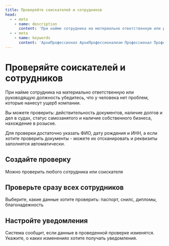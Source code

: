 ```yaml
---
title: Проверяйте соискателей и сотрудников
head:
  - - meta
    - name: description
      content: 'При найме сотрудника на материально ответственную или руководящую должность убедитесь, что у человека нет проблем, которые нанесут ущерб компании.'
  - - meta
    - name: keywords 
      content: 'АрхиПрофессионал АрхиПрофессионализм Профессионал Профессионализм'
---
```



# Проверяйте соискателей и сотрудников
При найме сотрудника на материально ответственную или руководящую должность убедитесь, что у человека нет проблем, которые нанесут ущерб компании.

Вы можете проверить: действительность документов, наличие долгов и дел в судах, статус самозанятого и наличие собственного бизнеса, нахождение в розыске.

Для проверки достаточно указать ФИО, дату рождения и ИНН, а если хотите проверить документы - можете их отсканировать и реквизиты заполнятся автоматически.

## Создайте проверку

Можно проверить любого сотрудника или соискателя

## Проверьте сразу всех сотрудников

Выберите, какие данные хотите проверить: паспорт, снилс, дипломы, благонадежность

## Настройте уведомления

Система сообщит, если данные в проведенной проверке изменятся. Укажите, о каких изменениях хотите получать уведомления.


